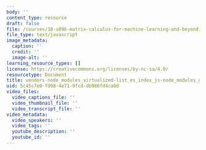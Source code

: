 ```yaml
---
body: ''
content_type: resource
draft: false
file: /courses/18-s096-matrix-calculus-for-machine-learning-and-beyond-january-iap-2022/vendors-node_modules_virtualized-list_es_index_js-node_modules_github_template-parts_lib_index_js-17ccfc4926a4.js
file_type: text/javascript
image_metadata:
  caption: ''
  credit: ''
  image-alt: ''
learning_resource_types: []
license: https://creativecommons.org/licenses/by-nc-sa/4.0/
resourcetype: Document
title: vendors-node_modules_virtualized-list_es_index_js-node_modules_github_template-parts_lib_index_js-17ccfc4926a4.js
uid: 5c45c7e0-f998-4e71-9fcd-db986fd4ca0d
video_files:
  video_captions_file: ''
  video_thumbnail_file: ''
  video_transcript_file: ''
video_metadata:
  video_speakers: ''
  video_tags: ''
  youtube_description: ''
  youtube_id: ''
---
```

